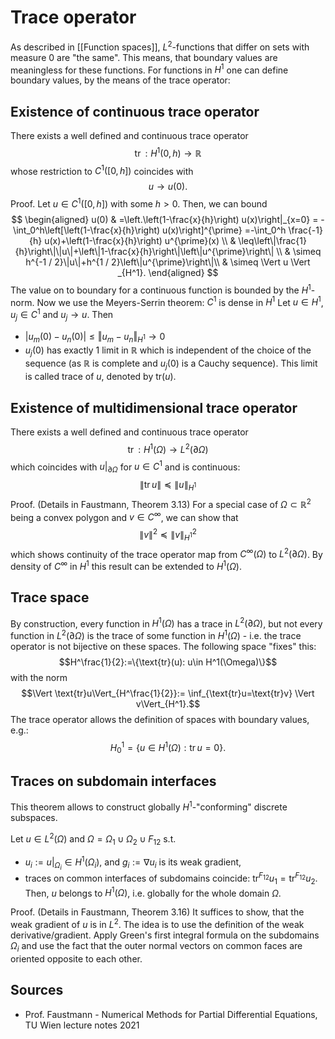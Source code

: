 # Trace operator
As described in [[Function spaces]], $L^2$-functions that differ on sets with measure $0$ are "the same". This means, that boundary values are meaningless for these functions.
For functions in $H^1$ one can define boundary values, by the means of the trace operator:

## Existence of continuous trace operator
There exists a well defined and continuous trace operator
$$
\operatorname{tr}: H^1(0, h) \rightarrow \mathbb{R}
$$
whose restriction to $C^1([0, h])$ coincides with
$$
u \rightarrow u(0).
$$
Proof.
Let $u \in C^1([0, h])$ with some $h>0$. Then, we can bound
$$
\begin{aligned}
u(0) & =\left.\left(1-\frac{x}{h}\right) u(x)\right|_{x=0} = -\int_0^h\left[\left(1-\frac{x}{h}\right) u(x)\right]^{\prime}   =-\int_0^h \frac{-1}{h} u(x)+\left(1-\frac{x}{h}\right) u^{\prime}(x) \\
& \leq\left\|\frac{1}{h}\right\|\|u\|+\left\|1-\frac{x}{h}\right\|\left\|u^{\prime}\right\| \\
& \simeq h^{-1 / 2}\|u\|+h^{1 / 2}\left\|u^{\prime}\right\|\\
& \simeq \Vert u \Vert _{H^1}.
\end{aligned}
$$
The value on to boundary for a continuous function is bounded by the $H^1$-norm.
Now we use the Meyers-Serrin theorem: $C^1$ is dense in $H^1$
Let $u\in H^1$, $u_j\in C^1$ and $u_j \rightarrow u$. Then
- $\vert u_m(0)-u_n(0) \vert \leq \Vert u_m- u_n\Vert_{H^1} \rightarrow 0$
- $u_j(0)$ has exactly 1 limit in $\mathbb{R}$ which is independent of the choice of the sequence (as $\mathbb{R}$ is complete and $u_j(0)$ is a Cauchy sequence). This limit is called trace of $u$, denoted by $\text{tr}(u)$.

## Existence of multidimensional trace operator
There exists a well defined and continuous trace operator
$$
\operatorname{tr}: H^1(\Omega) \rightarrow L^2(\partial \Omega)
$$
which coincides with $\left.u\right|_{\partial \Omega}$ for $u \in C^1$ and is continuous:
$$
	\|\operatorname{tr} u\| \preceq\|u\|_{H^1}
$$
Proof. 
(Details in Faustmann, Theorem 3.13)
For a special case of $\Omega \subset \mathbb{R}^2$ being a convex polygon and $v\in C^\infty$, we can show that $$\|v\|^2 \preceq\|v\|_{H^1}^2$$ which shows continuity of the trace operator map from $C^{\infty}({\Omega})$ to $L^2(\partial \Omega)$. By density of $C^{\infty}$ in $H^1$ this result can be extended to $H^1(\Omega)$.

## Trace space
By construction, every function in $H^1(\Omega)$ has a trace in $L^2(\partial\Omega)$, but not every function in $L^2(\partial\Omega)$ is the trace of some function in $H^1(\Omega)$ - i.e. the trace operator is not bijective on these spaces.
The following space "fixes" this:
$$H^\frac{1}{2}:=\{\text{tr}(u): u\in H^1(\Omega)\}$$ with the norm
$$\Vert \text{tr}u\Vert_{H^\frac{1}{2}}:= \inf_{\text{tr}u=\text{tr}v} \Vert v\Vert_{H^1}.$$
The trace operator allows the definition of spaces with boundary values, e.g.:
$$
H_0^1=\left\{u \in H^1(\Omega): \operatorname{tr} u=0\right\}.
$$

## Traces on subdomain interfaces
This theorem allows to construct globally $H^1$-"conforming" discrete subspaces.

Let $u \in L^2(\Omega)$ and $\Omega=\Omega_1 \cup \Omega_2 \cup F_{12}$ s.t.
- $u_i:=\left.u\right|_{\Omega_i} \in H^1\left(\Omega_i\right)$, and $g_i:=\nabla u_i$ is its weak gradient,
- traces on common interfaces of subdomains coincide: $\operatorname{tr}^{F_{12}} u_1=\operatorname{tr}^{F_{12}} u_2$.
Then, $u$ belongs to $H^1(\Omega)$, i.e. globally for the whole domain $\Omega$.

Proof. 
(Details in Faustmann, Theorem 3.16)
It suffices to show, that the weak gradient of $u$ is in $L^2$. The idea is to use the definition of the weak derivative/gradient. Apply Green's first integral formula on the subdomains $\Omega_i$ and use the fact that the outer normal vectors on common faces are oriented opposite to each other.


## Sources
- Prof. Faustmann - Numerical Methods for Partial Differential Equations, TU Wien lecture notes 2021